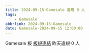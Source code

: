 ```yaml
---
title: 2024-09-15-Gamesale 違規 0 人
tags:
    - Gamesale
abbrlink: 2024-09-15-Gamesale
date: Gamesale-2024-09-15 12:00:00
---
```

Gamesale 板 [板規連結](https://www.ptt.cc/bbs/Gossiping/M.1637425085.A.07D.html)
昨天違規 0 人
